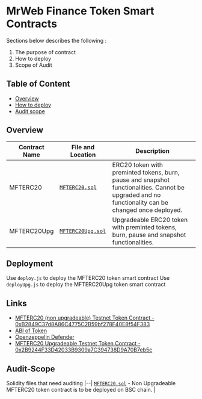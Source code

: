 # MrWeb Finance Token Smart Contracts

Sections below describes the following : 
1) The purpose of contract
2) How to deploy
3) Scope of Audit

## Table of Content

- [Overview](#overview)
- [How to deploy](#deployment)
- [Audit scope](#audit-scope)

## Overview

| Contract Name | File and Location | Description |
|--|--| --|
|MFTERC20| [`MFTERC20.sol`](./contracts/MFTERC20.sol) | ERC20 token with preminted tokens, burn, pause and snapshot functionalities. Cannot be upgraded and no functionality can be changed once deployed.|
|MFTERC20Upg| [`MFTERC20Upg.sol`](./contracts/MFTERC20Upg.sol) | Upgradeable ERC20 token with preminted tokens, burn, pause and snapshot functionalities. |

## Deployment

Use `deploy.js` to deploy the MFTERC20 token smart contract
Use `deployUpg.js` to deploy the MFTERC20Upg token smart contract

## Links

- [MFTERC20 (non upgradeable) Testnet Token Contract -  0xB2849C37d8A86C4775C2B59bf278F40E8f54F383 ](https://testnet.bscscan.com/address/0xB2849C37d8A86C4775C2B59bf278F40E8f54F383)
- [ABI of Token](./artifacts/contracts/MFTERC20.sol/MFTERC20.json)
- [Openzeppelin Defender](https://defender.openzeppelin.com/)
- [MFTERC20 Upgradeable Testnet Token Contract - 0x2B9244F33D42033B9309a7C394738D9A70B7eb5c](https://testnet.bscscan.com/address/0x2b9244f33d42033b9309a7c394738d9a70b7eb5c)

## Audit-Scope
Solidity files that need auditing
|--|
[`MFTERC20.sol`](./contracts/MFTERC20.sol) -  Non Upgradeable MFTERC20 token contract is to be deployed on BSC chain. |
